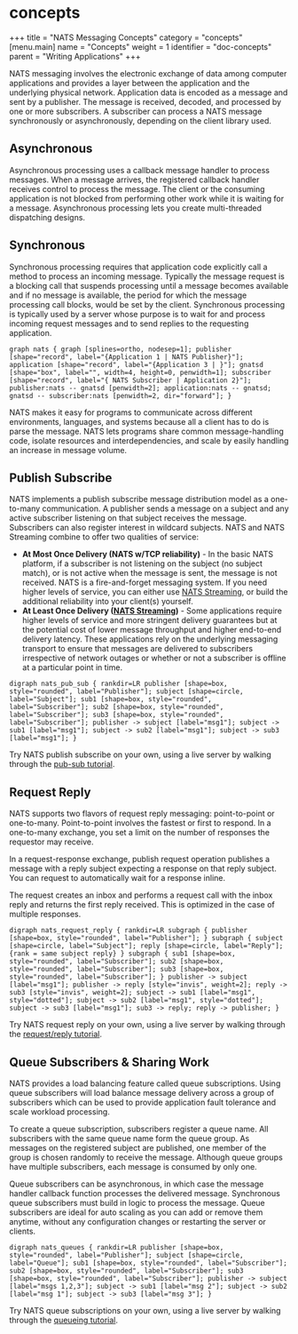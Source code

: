 # concepts

+++ title = "NATS Messaging Concepts" category = "concepts" \[menu.main\] name = "Concepts" weight = 1 identifier = "doc-concepts" parent = "Writing Applications" +++

NATS messaging involves the electronic exchange of data among computer applications and provides a layer between the application and the underlying physical network. Application data is encoded as a message and sent by a publisher. The message is received, decoded, and processed by one or more subscribers. A subscriber can process a NATS message synchronously or asynchronously, depending on the client library used.

## Asynchronous

Asynchronous processing uses a callback message handler to process messages. When a message arrives, the registered callback handler receives control to process the message. The client or the consuming application is not blocked from performing other work while it is waiting for a message. Asynchronous processing lets you create multi-threaded dispatching designs.

## Synchronous

Synchronous processing requires that application code explicitly call a method to process an incoming message. Typically the message request is a blocking call that suspends processing until a message becomes available and if no message is available, the period for which the message processing call blocks, would be set by the client. Synchronous processing is typically used by a server whose purpose is to wait for and process incoming request messages and to send replies to the requesting application.

 `graph nats { graph [splines=ortho, nodesep=1]; publisher [shape="record", label="{Application 1 | NATS Publisher}"]; application [shape="record", label="{Application 3 | }"]; gnatsd [shape="box", label="", width=4, height=0, penwidth=1]; subscriber [shape="record", label="{ NATS Subscriber | Application 2}"]; publisher:nats -- gnatsd [penwidth=2]; application:nats -- gnatsd; gnatsd -- subscriber:nats [penwidth=2, dir="forward"]; }`

NATS makes it easy for programs to communicate across different environments, languages, and systems because all a client has to do is parse the message. NATS lets programs share common message-handling code, isolate resources and interdependencies, and scale by easily handling an increase in message volume.

## Publish Subscribe

NATS implements a publish subscribe message distribution model as a one-to-many communication. A publisher sends a message on a subject and any active subscriber listening on that subject receives the message. Subscribers can also register interest in wildcard subjects. NATS and NATS Streaming combine to offer two qualities of service:

* **At Most Once Delivery \(NATS w/TCP reliability\)** - In the basic NATS platform, if a subscriber is not listening on the subject \(no subject match\), or is not active when the message is sent, the message is not received. NATS is a fire-and-forget messaging system. If you need higher levels of service, you can either use [NATS Streaming](https://github.com/nats-io/nats-site/tree/c42c46a7c6b8669e66e28419887d2f8dd29aa502/documentation/streaming/nats-streaming-intro/README.md), or build the additional reliability into your client\(s\) yourself.
* **At Least Once Delivery \(**[**NATS Streaming**](https://github.com/nats-io/nats-site/tree/c42c46a7c6b8669e66e28419887d2f8dd29aa502/documentation/streaming/nats-streaming-intro/README.md)**\)** - Some applications require higher levels of service and more stringent delivery guarantees but at the potential cost of lower message throughput and higher end-to-end delivery latency. These applications rely on the underlying messaging transport to ensure that messages are delivered to subscribers irrespective of network outages or whether or not a subscriber is offline at a particular point in time.

 `digraph nats_pub_sub { rankdir=LR publisher [shape=box, style="rounded", label="Publisher"]; subject [shape=circle, label="Subject"]; sub1 [shape=box, style="rounded", label="Subscriber"]; sub2 [shape=box, style="rounded", label="Subscriber"]; sub3 [shape=box, style="rounded", label="Subscriber"]; publisher -> subject [label="msg1"]; subject -> sub1 [label="msg1"]; subject -> sub2 [label="msg1"]; subject -> sub3 [label="msg1"]; }`

Try NATS publish subscribe on your own, using a live server by walking through the [pub-sub tutorial](https://github.com/nats-io/nats-site/tree/c42c46a7c6b8669e66e28419887d2f8dd29aa502/documentation/additional_documentation/nats-pub-sub/README.md).

## Request Reply

NATS supports two flavors of request reply messaging: point-to-point or one-to-many. Point-to-point involves the fastest or first to respond. In a one-to-many exchange, you set a limit on the number of responses the requestor may receive.

In a request-response exchange, publish request operation publishes a message with a reply subject expecting a response on that reply subject. You can request to automatically wait for a response inline.

The request creates an inbox and performs a request call with the inbox reply and returns the first reply received. This is optimized in the case of multiple responses.

 `digraph nats_request_reply { rankdir=LR subgraph { publisher [shape=box, style="rounded", label="Publisher"]; } subgraph { subject [shape=circle, label="Subject"]; reply [shape=circle, label="Reply"]; {rank = same subject reply} } subgraph { sub1 [shape=box, style="rounded", label="Subscriber"]; sub2 [shape=box, style="rounded", label="Subscriber"]; sub3 [shape=box, style="rounded", label="Subscriber"]; } publisher -> subject [label="msg1"]; publisher -> reply [style="invis", weight=2]; reply -> sub3 [style="invis", weight=2]; subject -> sub1 [label="msg1", style="dotted"]; subject -> sub2 [label="msg1", style="dotted"]; subject -> sub3 [label="msg1"]; sub3 -> reply; reply -> publisher; }`

Try NATS request reply on your own, using a live server by walking through the [request/reply tutorial](https://github.com/nats-io/nats-site/tree/c42c46a7c6b8669e66e28419887d2f8dd29aa502/documentation/additional_documentation/nats-req-rep/README.md).

## Queue Subscribers & Sharing Work

NATS provides a load balancing feature called queue subscriptions. Using queue subscribers will load balance message delivery across a group of subscribers which can be used to provide application fault tolerance and scale workload processing.

To create a queue subscription, subscribers register a queue name. All subscribers with the same queue name form the queue group. As messages on the registered subject are published, one member of the group is chosen randomly to receive the message. Although queue groups have multiple subscribers, each message is consumed by only one.

Queue subscribers can be asynchronous, in which case the message handler callback function processes the delivered message. Synchronous queue subscribers must build in logic to process the message. Queue subscribers are ideal for auto scaling as you can add or remove them anytime, without any configuration changes or restarting the server or clients.

 `digraph nats_queues { rankdir=LR publisher [shape=box, style="rounded", label="Publisher"]; subject [shape=circle, label="Queue"]; sub1 [shape=box, style="rounded", label="Subscriber"]; sub2 [shape=box, style="rounded", label="Subscriber"]; sub3 [shape=box, style="rounded", label="Subscriber"]; publisher -> subject [label="msgs 1,2,3"]; subject -> sub1 [label="msg 2"]; subject -> sub2 [label="msg 1"]; subject -> sub3 [label="msg 3"]; }`

Try NATS queue subscriptions on your own, using a live server by walking through the [queueing tutorial](https://github.com/nats-io/nats-site/tree/c42c46a7c6b8669e66e28419887d2f8dd29aa502/documentation/additional_documentation/nats-queueing/README.md).

